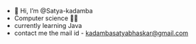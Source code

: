 - 👋 Hi, I’m @Satya-kadamba
-  Computer science 🧑‍💻
-  currently learning Java 
-  contact me the mail id - kadambasatyabhaskar@gmail.com

<!---
Satya-kadamba/Satya-kadamba is a ✨ special ✨ repository because its `README.md` (this file) appears on your GitHub profile.
You can click the Preview link to take a look at your changes.
--->
